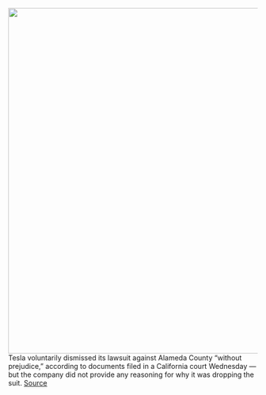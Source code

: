 <img src='https://cdn.vox-cdn.com/thumbor/oOMqI-Bm8SogZOpjXBRPQhHrsGo=/0x0:2040x1360/1200x800/filters:focal(857x517:1183x843)/cdn.vox-cdn.com/uploads/chorus_image/image/66823385/sokane_181116_3101_fremont_0063.0.jpg' width='700px' /><br/>
Tesla voluntarily dismissed its lawsuit against Alameda County “without prejudice,” according to documents filed in a California court Wednesday — but the company did not provide any reasoning for why it was dropping the suit.
<a href='https://www.theverge.com/2020/5/20/21265358/tesla-drops-lawsuit-alameda-county-coroanvirus-lockdown'> Source <a/>